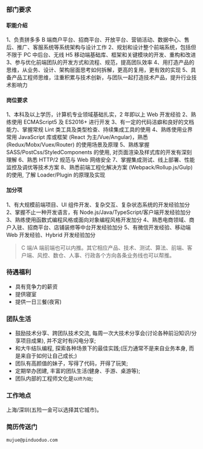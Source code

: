 ### 部门要求

#### 职能介绍

1、负责拼多多 B 端商户平台、招商平台、开放平台、营销活动、数据中心、售后、推广、客服系统等系统架构与设计工作
2、规划和设计整个前端系统，包括但不限于 PC 中后台、无线 H5 移动端基础库、框架和关键模块的开发、重构和改进
3、参与优化前端团队的开发方式和流程、规范，提高团队效率
4、用打造产品的思维，从业务、设计、架构层面思考如何拆解，更高的复用，更有效的实现
5、具备产品工程师思维，注重积累与技术创新，与团队一起打造技术产品，提升行业技术影响力

#### 岗位要求

1、本科及以上学历，计算机专业领域基础扎实，2 年即以上 Web 开发经验
2、熟练使用 ECMAScript5 及 ES2016+ 进行开发
3、有一定的代码洁癖和良好的文档能力、掌握常规 Lint 类工具及类型检查、持续集成工具的使用
4、熟练使用业界常用 JavaScript 库或框架 (React 为主/Vue/Angular)，熟悉 (Redux/Mobx/Vuex/Router) 的使用场景及原理
5、熟练掌握 SASS/PostCss/StyledComponents 的使用, 对页面渲染及样式库的开发有深刻理解
6、熟悉 HTTP/2 规范与 Web 网络安全
7、掌握集成测试、线上部署、性能监控及调优等技术方案
8、熟悉前端工程化解决方案 (Webpack/Rollup.js/Gulp) 的使用, 了解 Loader/Plugin 的原理及实现

#### 加分项

1、有大规模前端项目、UI 组件开发、复杂交互、复杂状态系统的开发经验加分
2、掌握不止一种开发语言，有 Node.js/Java/TypeScript/客户端开发经验加分
3、熟练使用函数式编程风格或面向对象编程风格开发加分
4、熟悉电商领域、商户入驻、招商平台、店铺装修等中台开发经验加分
5、有微信开发经验、移动端 Web 开发经验、Hybrid 开发经验加分

> C 端/A 端前端也可以内推。其它相应产品、技术、测试、算法、前端、客户端、风控、数仓、人事、行政各个方向各条业务线也可以帮推。

### 待遇福利

* 具有竞争力的薪资
* 提供寝室
* 提供一日三餐(夜宵)

### 团队生活

* 鼓励技术分享、跨团队技术交流, 每周一次大技术分享会(讨论各种前沿知识/分享项目成果), 并不定时有闪电分享;
* 和大牛结队编程, 探索各种场景下的最佳实践;(压力通常不是来自业务本身, 而是来自于如何让自己成长;)
* 团队有高颜值的妹子，写得了代码，开得了玩笑;
* 定期举办团建, 丰富的团队生活(健身、手游、桌游等);
* 团队内部的工程师文化是`以终为始`;

### 工作地点

上海/深圳(五险一金可以选择其它城市)。

### 简历传送门

`mujue@pinduoduo.com`